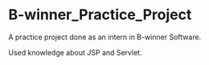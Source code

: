 # B-winner_Practice_Project

A practice project done as an intern in B-winner Software. 

Used knowledge about JSP and Servlet. 
